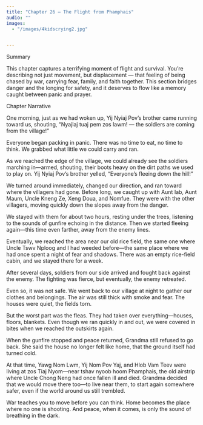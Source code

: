 ```yaml
---
title: "Chapter 26 — The Flight from Phamphais"
audio: ""
images:
  - "/images/4kidscrying2.jpg"


---
```


Summary

This chapter captures a terrifying moment of flight and survival. You’re describing not just movement, but displacement — that feeling of being chased by war, carrying fear, family, and faith together. This section bridges danger and the longing for safety, and it deserves to flow like a memory caught between panic and prayer.

Chapter Narrative

One morning, just as we had woken up, Yij Nyiaj Pov’s brother came running toward us, shouting,
“Nyajlaj tuaj pem zos lawm! — the soldiers are coming from the village!”

Everyone began packing in panic. There was no time to eat, no time to think. We grabbed what little we could carry and ran.

As we reached the edge of the village, we could already see the soldiers marching in—armed, shouting, their boots heavy on the dirt paths we used to play on. Yij Nyiaj Pov’s brother yelled, “Everyone’s fleeing down the hill!”

We turned around immediately, changed our direction, and ran toward where the villagers had gone. Before long, we caught up with Aunt Iab, Aunt Maum, Uncle Kneng Ze, Xeng Doua, and Nomfue. They were with the other villagers, moving quickly down the slopes away from the danger.

We stayed with them for about two hours, resting under the trees, listening to the sounds of gunfire echoing in the distance. Then we started fleeing again—this time even farther, away from the enemy lines.

Eventually, we reached the area near our old rice field, the same one where Uncle Tswv Nploog and I had weeded before—the same place where we had once spent a night of fear and shadows. There was an empty rice-field cabin, and we stayed there for a week.

After several days, soldiers from our side arrived and fought back against the enemy. The fighting was fierce, but eventually, the enemy retreated.

Even so, it was not safe. We went back to our village at night to gather our clothes and belongings. The air was still thick with smoke and fear. The houses were quiet, the fields torn.

But the worst part was the fleas. They had taken over everything—houses, floors, blankets. Even though we ran quickly in and out, we were covered in bites when we reached the outskirts again.

When the gunfire stopped and peace returned, Grandma still refused to go back. She said the house no longer felt like home, that the ground itself had turned cold.

At that time, Yawg Nom Lwm, Yij Nom Pov Yaj, and Hlob Vam Teev were living at zos Tiaj Nyom—near tshav nyoob hoom Phamphais, the old airstrip where Uncle Chong Neng had once fallen ill and died. Grandma decided that we would move there too—to live near them, to start again somewhere safer, even if the world around us still trembled.

War teaches you to move before you can think. Home becomes the place where no one is shooting. And peace, when it comes, is only the sound of breathing in the dark.